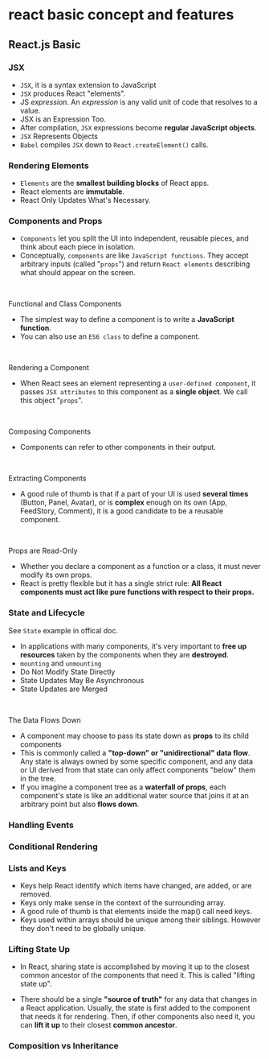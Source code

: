 # react basic concept and features
## React.js Basic
### JSX
- `JSX`, it is a syntax extension to JavaScript
- `JSX` produces React "elements".
- JS _expression_. An _expression_ is any valid unit of code that resolves to a value.
- JSX is an Expression Too.
- After compilation, `JSX` expressions become **regular JavaScript objects**.
- `JSX` Represents Objects
- `Babel` compiles `JSX` down to `React.createElement()` calls.

### Rendering Elements
- `Elements` are the **smallest building blocks** of React apps.
- React elements are **immutable**.
- React Only Updates What's Necessary.

### Components and Props
- `Components` let you split the UI into independent, reusable pieces, and think about each piece in isolation.
- Conceptually, `components` are like `JavaScript functions`. They accept arbitrary inputs (called "`props`") and return `React elements` describing what should appear on the screen.
<br/>

Functional and Class Components
- The simplest way to define a component is to write a **JavaScript function**.
- You can also use an `ES6 class` to define a component.
<br/>

Rendering a Component
- When React sees an element representing a `user-defined component`, it passes `JSX attributes` to this component as a **single object**. We call this object "`props`".
<br/>

Composing Components
- Components can refer to other components in their output.
<br/>

Extracting Components
- A good rule of thumb is that if a part of your UI is used **several times** (Button, Panel, Avatar), or is **complex** enough on its own (App, FeedStory, Comment), it is a good candidate to be a reusable component.
<br/>

Props are Read-Only
- Whether you declare a component as a function or a class, it must never modify its own props. 
- React is pretty flexible but it has a single strict rule:
**All React components must act like pure functions with respect to their props.**

### State and Lifecycle
See `State` example in offical doc.
<br/>

- In applications with many components, it's very important to **free up resources** taken by the components when they are **destroyed**.
- `mounting` and `unmounting`
- Do Not Modify State Directly
- State Updates May Be Asynchronous
- State Updates are Merged
<br/>

The Data Flows Down
- A component may choose to pass its state down as **props** to its child components
- This is commonly called a **"top-down" or "unidirectional" data flow**. Any state is always owned by some specific component, and any data or UI derived from that state can only affect components "below" them in the tree.
- If you imagine a component tree as a **waterfall of props**, each component's state is like an additional water source that joins it at an arbitrary point but also **flows down**.


### Handling Events
### Conditional Rendering
### Lists and Keys
- Keys help React identify which items have changed, are added, or are removed. 
- Keys only make sense in the context of the surrounding array.
- A good rule of thumb is that elements inside the map() call need keys.
- Keys used within arrays should be unique among their siblings. However they don't need to be globally unique.

### Lifting State Up
- In React, sharing state is accomplished by moving it up to the closest common ancestor of the components that need it. This is called "lifting state up". 

- There should be a single **"source of truth"** for any data that changes in a React application. Usually, the state is first added to the component that needs it for rendering. Then, if other components also need it, you can **lift it up** to their closest **common ancestor**.

### Composition vs Inheritance
